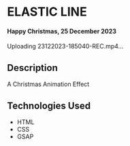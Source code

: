 # ELASTIC LINE
#### Happy Christmas, 25 December 2023


Uploading 23122023-185040-REC.mp4…


## Description
A Christmas Animation Effect

## Technologies Used
* HTML
* CSS
* GSAP

